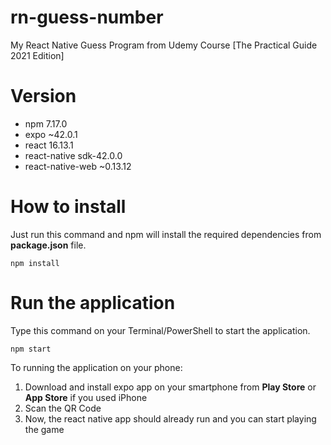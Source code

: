 # rn-guess-number
My React Native Guess Program from Udemy Course [The Practical Guide 2021 Edition]

# Version

- npm 7.17.0
- expo ~42.0.1
- react 16.13.1
- react-native sdk-42.0.0
- react-native-web ~0.13.12

# How to install
Just run this command and npm will install the required dependencies from **package.json** file.

```
npm install
```

# Run the application

Type this command on your Terminal/PowerShell to start the application.

```
npm start
```

To running the application on your phone:
1. Download and install expo app on your smartphone from **Play Store** or **App Store** if you used iPhone
2. Scan the QR Code
3. Now, the react native app should already run and you can start playing the game
